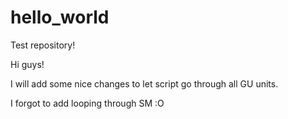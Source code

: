 # hello_world
Test repository!

Hi guys!

I will add some nice changes to let script go through all GU units.

I forgot to add looping through SM :O
